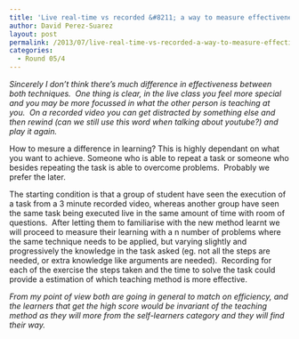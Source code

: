 ```yaml
---
title: 'Live real-time vs recorded &#8211; a way to measure effectiveness?'
author: David Perez-Suarez
layout: post
permalink: /2013/07/live-real-time-vs-recorded-a-way-to-measure-effectiveness/
categories:
  - Round 05/4
---
```

*Sincerely I don&#8217;t think there&#8217;s much difference in effectiveness between both techniques.  One thing is clear, in the live class you feel more special and you may be more focussed in what the other person is teaching at you.  On a recorded video you can get distracted by something else and then rewind (can we still use this word when talking about youtube?) and play it again.*

How to mesure a difference in learning? This is highly dependant on what you want to achieve. Someone who is able to repeat a task or someone who besides repeating the task is able to overcome problems.  Probably we prefer the later.

The starting condition is that a group of student have seen the execution of a task from a 3 minute recorded video, whereas another group have seen the same task being executed live in the same amount of time with room of questions.  After letting them to familiarise with the new method learnt we will proceed to measure their learning with a n number of problems where the same technique needs to be applied, but varying slightly and progressively the knowledge in the task asked (eg. not all the steps are needed, or extra knowledge like arguments are needed).  Recording for each of the exercise the steps taken and the time to solve the task could provide a estimation of which teaching method is more effective.

*From my point of view both are going in general to match on efficiency, and the learners that get the high score would be invariant of the teaching method as they will more from the self-learners category and they will find their way.*